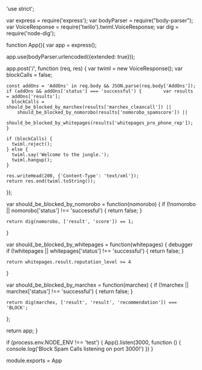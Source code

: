 'use strict';

var express = require('express');
var bodyParser  = require("body-parser");
var VoiceResponse = require('twilio').twiml.VoiceResponse;
var dig = require('node-dig');


function App(){
  var app = express();

  app.use(bodyParser.urlencoded({extended: true}));

  app.post('/', function (req, res) {
    var twiml = new VoiceResponse();
    var blockCalls = false;

    const addOns = 'AddOns' in req.body && JSON.parse(req.body['AddOns']);
    if (addOns && addOns['status'] === 'successful') {        var results = addOns['results'];
      blockCalls = should_be_blocked_by_marchex(results['marchex_cleancall']) ||
        should_be_blocked_by_nomorobo(results['nomorobo_spamscore']) ||
        should_be_blocked_by_whitepages(results['whitepages_pro_phone_rep']);
    }

    if (blockCalls) {
      twiml.reject();
    } else {
      twiml.say('Welcome to the jungle.');
      twiml.hangup();
    }

    res.writeHead(200, {'Content-Type': 'text/xml'});
    return res.end(twiml.toString());
  });

  var should_be_blocked_by_nomorobo = function(nomorobo) {
    if (!nomorobo || nomorobo['status'] !== 'successful') {
      return false;
    }

    return dig(nomorobo, ['result', 'score']) == 1;
  }

  var should_be_blocked_by_whitepages = function(whitepages) {
    debugger
    if (!whitepages || whitepages['status'] !== 'successful') {
      return false;
    }

    return whitepages.result.reputation_level >= 4
  }

  var should_be_blocked_by_marchex = function(marchex) {
    if (!marchex || marchex['status'] !== 'successful') {
      return false;
    }

    return dig(marchex, ['result', 'result', 'recommendation']) === 'BLOCK';
  };

  return app;
}

if (process.env.NODE_ENV !== 'test') {
  App().listen(3000, function () {
    console.log('Block Spam Calls listening on port 3000!')
  })
}

module.exports = App
